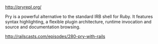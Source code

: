 http://pryrepl.org/

Pry is a powerful alternative to the standard IRB shell for Ruby. It features syntax highlighting, a flexible plugin architecture, runtime invocation and source and documentation browsing.

http://railscasts.com/episodes/280-pry-with-rails
